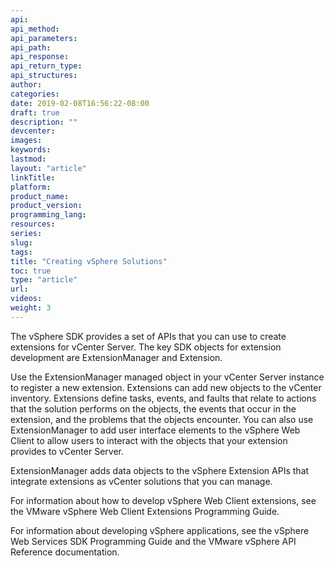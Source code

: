 ```yaml
---
api:
api_method:
api_parameters:
api_path:
api_response:
api_return_type:
api_structures:
author:
categories:
date: 2019-02-08T16:56:22-08:00
draft: true
description: ""
devcenter:
images:
keywords:
lastmod:
layout: "article"
linkTitle:
platform:
product_name:
product_version:
programming_lang:
resources:
series:
slug:
tags:
title: "Creating vSphere Solutions"
toc: true
type: "article"
url:
videos:
weight: 3
---
```

The vSphere SDK provides a set of APIs that you can use to create extensions for vCenter Server. The key SDK objects for extension development are ExtensionManager and Extension.

Use the ExtensionManager managed object in your vCenter Server instance to register a new extension. Extensions can add new objects to the vCenter inventory. Extensions define tasks, events, and faults that relate to actions that the solution performs on the objects, the events that occur in the extension, and the problems that the objects encounter. You can also use ExtensionManager to add user interface elements to the vSphere Web Client to allow users to interact with the objects that your extension provides to vCenter Server.

ExtensionManager adds data objects to the vSphere Extension APIs that integrate extensions as vCenter solutions that you can manage.

For information about how to develop vSphere Web Client extensions, see the VMware vSphere Web Client Extensions Programming Guide.

For information about developing vSphere applications, see the vSphere Web Services SDK Programming Guide and the VMware vSphere API Reference documentation.
